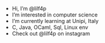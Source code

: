 - Hi, I’m @lilf4p
- I’m interested in computer science
- I’m currently learning at Unipi, Italy
- C, Java, OCaml, Sql, Linux env 
- Check out @lilf4p on instagram 

<!---
lilf4p/lilf4p is a ✨ special ✨ repository because its `README.md` (this file) appears on your GitHub profile.
You can click the Preview link to take a look at your changes.
--->
